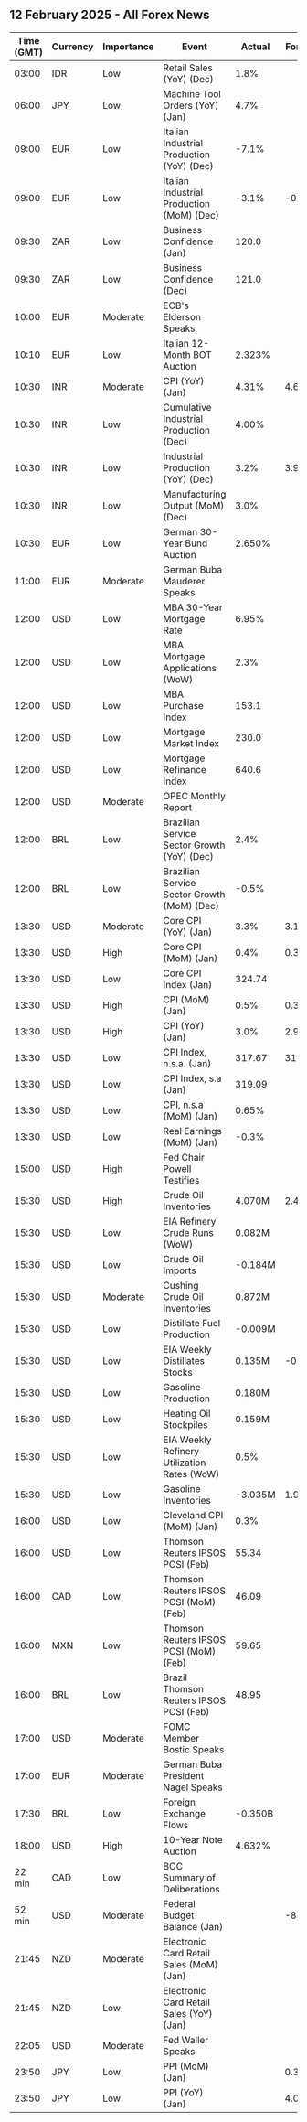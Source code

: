 ## 12 February 2025 - All Forex News

| Time (GMT) | Currency | Importance | Event | Actual | Forecast | Previous |
|------|----------|------------|-------|--------|----------|----------|
| 03:00 | IDR | Low | Retail Sales (YoY) (Dec) | 1.8% |  | 0.9% |
| 06:00 | JPY | Low | Machine Tool Orders (YoY) (Jan) | 4.7% |  | 12.6% |
| 09:00 | EUR | Low | Italian Industrial Production (YoY) (Dec) | -7.1% |  | -1.6% |
| 09:00 | EUR | Low | Italian Industrial Production (MoM) (Dec) | -3.1% | -0.1% | 0.3% |
| 09:30 | ZAR | Low | Business Confidence (Jan) | 120.0 |  | 121.0 |
| 09:30 | ZAR | Low | Business Confidence (Dec) | 121.0 |  | 118.1 |
| 10:00 | EUR | Moderate | ECB's Elderson Speaks |  |  |  |
| 10:10 | EUR | Low | Italian 12-Month BOT Auction | 2.323% |  | 2.517% |
| 10:30 | INR | Moderate | CPI (YoY) (Jan) | 4.31% | 4.60% | 5.22% |
| 10:30 | INR | Low | Cumulative Industrial Production (Dec) | 4.00% |  | 4.10% |
| 10:30 | INR | Low | Industrial Production (YoY) (Dec) | 3.2% | 3.9% | 5.0% |
| 10:30 | INR | Low | Manufacturing Output (MoM) (Dec) | 3.0% |  | 5.5% |
| 10:30 | EUR | Low | German 30-Year Bund Auction | 2.650% |  | 2.840% |
| 11:00 | EUR | Moderate | German Buba Mauderer Speaks |  |  |  |
| 12:00 | USD | Low | MBA 30-Year Mortgage Rate | 6.95% |  | 6.97% |
| 12:00 | USD | Low | MBA Mortgage Applications (WoW) | 2.3% |  | 2.2% |
| 12:00 | USD | Low | MBA Purchase Index | 153.1 |  | 156.7 |
| 12:00 | USD | Low | Mortgage Market Index | 230.0 |  | 224.8 |
| 12:00 | USD | Low | Mortgage Refinance Index | 640.6 |  | 584.3 |
| 12:00 | USD | Moderate | OPEC Monthly Report |  |  |  |
| 12:00 | BRL | Low | Brazilian Service Sector Growth (YoY) (Dec) | 2.4% |  | 2.4% |
| 12:00 | BRL | Low | Brazilian Service Sector Growth (MoM) (Dec) | -0.5% |  | -1.4% |
| 13:30 | USD | Moderate | Core CPI (YoY) (Jan) | 3.3% | 3.1% | 3.2% |
| 13:30 | USD | High | Core CPI (MoM) (Jan) | 0.4% | 0.3% | 0.2% |
| 13:30 | USD | Low | Core CPI Index (Jan) | 324.74 |  | 323.30 |
| 13:30 | USD | High | CPI (MoM) (Jan) | 0.5% | 0.3% | 0.4% |
| 13:30 | USD | High | CPI (YoY) (Jan) | 3.0% | 2.9% | 2.9% |
| 13:30 | USD | Low | CPI Index, n.s.a. (Jan) | 317.67 | 317.46 | 315.61 |
| 13:30 | USD | Low | CPI Index, s.a (Jan) | 319.09 |  | 317.60 |
| 13:30 | USD | Low | CPI, n.s.a (MoM) (Jan) | 0.65% |  | 0.04% |
| 13:30 | USD | Low | Real Earnings (MoM) (Jan) | -0.3% |  | -0.4% |
| 15:00 | USD | High | Fed Chair Powell Testifies |  |  |  |
| 15:30 | USD | High | Crude Oil Inventories | 4.070M | 2.400M | 8.664M |
| 15:30 | USD | Low | EIA Refinery Crude Runs (WoW) | 0.082M |  | 0.160M |
| 15:30 | USD | Low | Crude Oil Imports | -0.184M |  | -0.178M |
| 15:30 | USD | Moderate | Cushing Crude Oil Inventories | 0.872M |  | -0.034M |
| 15:30 | USD | Low | Distillate Fuel Production | -0.009M |  | -0.186M |
| 15:30 | USD | Low | EIA Weekly Distillates Stocks | 0.135M | -0.500M | -5.471M |
| 15:30 | USD | Low | Gasoline Production | 0.180M |  | -0.027M |
| 15:30 | USD | Low | Heating Oil Stockpiles | 0.159M |  | 0.373M |
| 15:30 | USD | Low | EIA Weekly Refinery Utilization Rates (WoW) | 0.5% |  | 1.0% |
| 15:30 | USD | Low | Gasoline Inventories | -3.035M | 1.900M | 2.233M |
| 16:00 | USD | Low | Cleveland CPI (MoM) (Jan) | 0.3% |  | 0.3% |
| 16:00 | USD | Low | Thomson Reuters IPSOS PCSI (Feb) | 55.34 |  | 54.43 |
| 16:00 | CAD | Low | Thomson Reuters IPSOS PCSI (MoM) (Feb) | 46.09 |  | 45.47 |
| 16:00 | MXN | Low | Thomson Reuters IPSOS PCSI (MoM) (Feb) | 59.65 |  | 55.27 |
| 16:00 | BRL | Low | Brazil Thomson Reuters IPSOS PCSI (Feb) | 48.95 |  | 51.16 |
| 17:00 | USD | Moderate | FOMC Member Bostic Speaks |  |  |  |
| 17:00 | EUR | Moderate | German Buba President Nagel Speaks |  |  |  |
| 17:30 | BRL | Low | Foreign Exchange Flows | -0.350B |  | 1.253B |
| 18:00 | USD | High | 10-Year Note Auction | 4.632% |  | 4.680% |
| 22 min | CAD | Low | BOC Summary of Deliberations |  |  |  |
| 52 min | USD | Moderate | Federal Budget Balance (Jan) |  | -88.1B | -87.0B |
| 21:45 | NZD | Moderate | Electronic Card Retail Sales (MoM) (Jan) |  |  | 2.0% |
| 21:45 | NZD | Low | Electronic Card Retail Sales (YoY) (Jan) |  |  | -1.0% |
| 22:05 | USD | Moderate | Fed Waller Speaks |  |  |  |
| 23:50 | JPY | Low | PPI (MoM) (Jan) |  | 0.3% | 0.3% |
| 23:50 | JPY | Low | PPI (YoY) (Jan) |  | 4.0% | 3.8% |
